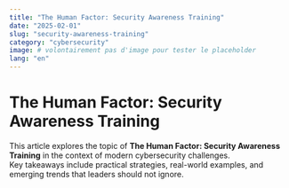 ```yaml
---
title: "The Human Factor: Security Awareness Training"
date: "2025-02-01"
slug: "security-awareness-training"
category: "cybersecurity"
image: # volontairement pas d'image pour tester le placeholder
lang: "en"
---
```


# The Human Factor: Security Awareness Training

This article explores the topic of **The Human Factor: Security Awareness Training** in the context of modern cybersecurity challenges.  
Key takeaways include practical strategies, real-world examples, and emerging trends that leaders should not ignore.
